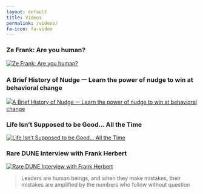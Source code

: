 ```yaml
---
layout: default
title: Videos
permalink: /videos/
fa-icon: fa-video
---
```

### Ze Frank: Are you human?
[![Ze Frank: Are you human?](https://img.youtube.com/vi/ccIt-qRQBoI/0.jpg)](https://youtu.be/ccIt-qRQBoI)

### A Brief History of Nudge ㅡ Learn the power of nudge to win at behavioral change
[![A Brief History of Nudge ㅡ Learn the power of nudge to win at behavioral change](https://img.youtube.com/vi/jVTg3ZsNTTY/0.jpg)](https://www.youtube.com/watch?v=jVTg3ZsNTTY)

### Life Isn’t Supposed to be Good… All the Time
[![Life Isn’t Supposed to be Good… All the Time](https://img.youtube.com/vi/5oy9LWrRPIo/0.jpg)](https://youtu.be/5oy9LWrRPIo)

### Rare DUNE Interview with Frank Herbert
[![Rare DUNE Interview with Frank Herbert](https://img.youtube.com/vi/pZGJ3pGEuas/0.jpg)](https://www.youtube.com/watch?v=pZGJ3pGEuas)
> Leaders are human beings, and when they make mistakes, their mistakes are amplified by the numbers who follow without question